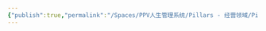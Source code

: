 ```yaml
---
{"publish":true,"permalink":"/Spaces/PPV人生管理系统/Pillars - 经营领域/Pillars - 人生经营领域/运动/增肌减脂计划/力量训练动作库/坐姿提踵.md","created":"2025-07-07T18:43:28.979+08:00","modified":"2025-07-09T00:22:52.335+08:00","published":"2025-07-09T00:22:52.335+08:00","cssclasses":""}
---
```


